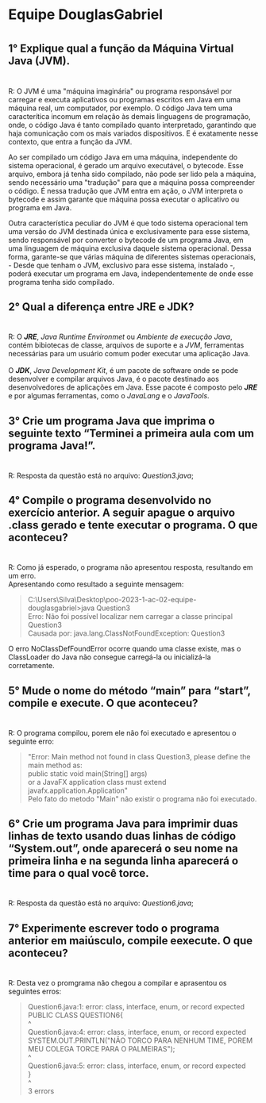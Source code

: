 # Equipe DouglasGabriel <h1>
#
## **1°** Explique qual a função da Máquina Virtual Java (JVM).
#
<p>R: O JVM é uma "máquina imaginária" ou programa responsável por carregar e executa aplicativos ou programas escritos em Java em uma máquina real, um computador, por exemplo. O código Java tem uma caracterítica incomum em relação às demais linguagens de programação, onde, o código Java é tanto compilado quanto interpretado, garantindo que haja comunicação com os mais variados dispositivos. E é exatamente nesse contexto, que entra a função da JVM.<br>
<p>Ao ser compilado um código Java em uma máquina, independente do sistema operacional, é gerado um arquivo executável, o bytecode. Esse arquivo, embora já tenha sido compilado, não pode ser lido pela a máquina, sendo necessário uma "tradução" para que a máquina possa compreender o código. É nessa tradução que JVM entra em ação, o JVM interpreta o bytecode e assim garante que máquina possa executar o aplicativo ou programa em Java.<br>
<p>Outra característica peculiar do JVM é que todo sistema operacional tem uma versão do JVM destinada única e exclusivamente para esse sistema, sendo responsável por converter o bytecode de um programa Java, em uma linguagem de máquina exclusiva daquele sistema operacional. Dessa forma, garante-se que várias máquina de diferentes sistemas operacionais, - Desde que tenham o JVM, exclusivo para esse sistema, instalado -, poderá executar um programa em Java, independentemente de onde esse programa tenha sido compilado.   

## **2°** Qual a diferença entre JRE e JDK?
#
R: O ***JRE***, _Java Runtime Environmet_ ou _Ambiente de execução Java_, contém bibiotecas de classe, arquivos de suporte e a _JVM_, ferramentas necessárias para um usuário comum poder executar uma aplicação Java.<br><br> 
O ***JDK***, _Java Development Kit_, é um pacote de software onde se pode desenvolver e compilar arquivos Java, é o pacote destinado aos desenvolvedores de aplicações em Java. Esse pacote é composto pelo ***JRE*** e por algumas ferramentas, como o _JavaLang_ e o _JavaTools_.<br>

## **3°** Crie um programa Java que imprima o seguinte texto “Terminei a primeira aula com um programa Java!”.
#
R: Resposta da questão está no arquivo: _Question3.java_;<br>

## **4°** Compile o programa desenvolvido no exercício anterior. A seguir apague o arquivo .class gerado e tente executar o programa. O que aconteceu?
#
R: Como já esperado, o programa não apresentou resposta, resultando em um erro.<br>
Apresentando como resultado a seguinte mensagem:<br>
>C:\Users\Silva\Desktop\poo-2023-1-ac-02-equipe-douglasgabriel>java Question3<br>
Erro: Não foi possível localizar nem carregar a classe principal Question3<br>
Causada por: java.lang.ClassNotFoundException: Question3<br>

O erro NoClassDefFoundError ocorre quando uma classe existe, mas o ClassLoader do Java não consegue carregá-la ou inicializá-la corretamente.

## **5°** Mude o nome do método “main” para “start”, compile e execute. O que aconteceu?
#
R: O programa compilou, porem ele não foi executado e apresentou o seguinte erro:<br>
>"Error: Main method not found in class Question3, please define the main method as:<br>
>   public static void main(String[] args)<br>
>or a JavaFX application class must extend javafx.application.Application"<br>
Pelo fato do metodo "Main" não existir o programa não foi executado.<br>

## **6°** Crie um programa Java para imprimir duas linhas de texto usando duas linhas de código “System.out”, onde aparecerá o seu nome na primeira linha e na segunda linha aparecerá o time para o qual você torce.
#
R: Resposta da questão está no arquivo: _Question6.java_;<br>

## **7°** Experimente escrever todo o programa anterior em maiúsculo, compile eexecute. O que aconteceu?
#
R: Desta vez o promgrama não chegou a compilar e aprasentou os seguintes erros:<br>
>Question6.java:1: error: class, interface, enum, or record expected<br>
>PUBLIC CLASS QUESTION6{<br>
>^<br>
>Question6.java:4: error: class, interface, enum, or record expected<br>
>                SYSTEM.OUT.PRINTLN("NÃO TORCO PARA NENHUM TIME, POREM MEU COLEGA TORCE PARA O PALMEIRAS");<br>
>                ^<br>
>Question6.java:5: error: class, interface, enum, or record expected<br>
>        }<br>
>        ^<br>
>3 errors<br>